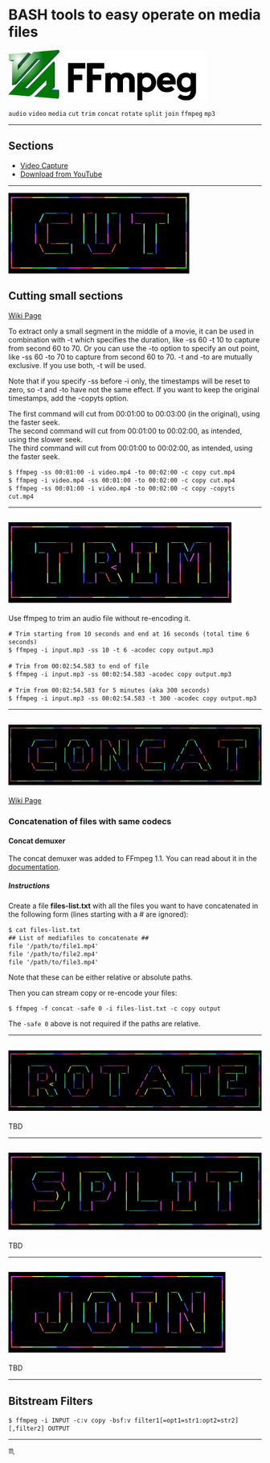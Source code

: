 # **BASH tools** to easy operate on media files #

![FFmpeg Logo Image](assets/img/ffmpeg-logo.png)

`audio` `video` `media` `cut` `trim` `concat` `rotate` `split` `join` `ffmpeg` `mp3`

---

## Sections ##

- [Video Capture](./VIDEO-CAPTURE.md)
- [Download from YouTube](./YOUTUBE.md)

---

![Cut banner](assets/banner/cut.svg)

## Cutting small sections ##

[Wiki Page]("https://trac.ffmpeg.org/wiki/Seeking#Cuttingsmallsections")

To extract only a small segment in the middle of a movie, it can be used in combination
with -t which specifies the duration, like -ss 60 -t 10 to capture from second 60 to 70. Or you can use the -to option to specify an out point, like -ss 60 -to 70 to capture from second 60 to 70. -t and -to are mutually exclusive. If you use both, -t will be used.

Note that if you specify -ss before -i only, the timestamps will be reset to zero, so -t and -to have not the same effect.
If you want to keep the original timestamps, add the -copyts option.

The first command will cut from 00:01:00 to 00:03:00 (in the original), using the faster seek. <br />
The second command will cut from 00:01:00 to 00:02:00, as intended, using the slower seek. <br />
The third command will cut from 00:01:00 to 00:02:00, as intended, using the faster seek.

```shell
$ ffmpeg -ss 00:01:00 -i video.mp4 -to 00:02:00 -c copy cut.mp4
$ ffmpeg -i video.mp4 -ss 00:01:00 -to 00:02:00 -c copy cut.mp4
$ ffmpeg -ss 00:01:00 -i video.mp4 -to 00:02:00 -c copy -copyts cut.mp4
```

---

## ![Trim banner](assets/banner/trim.svg) ##

Use ffmpeg to trim an audio file without re-encoding it.

```shell
# Trim starting from 10 seconds and end at 16 seconds (total time 6 seconds)
$ ffmpeg -i input.mp3 -ss 10 -t 6 -acodec copy output.mp3

# Trim from 00:02:54.583 to end of file
$ ffmpeg -i input.mp3 -ss 00:02:54.583 -acodec copy output.mp3

# Trim from 00:02:54.583 for 5 minutes (aka 300 seconds)
$ ffmpeg -i input.mp3 -ss 00:02:54.583 -t 300 -acodec copy output.mp3
```

---

## ![Concatenate banner](assets/banner/concat.svg) ##

[Wiki Page](https://trac.ffmpeg.org/wiki/Concatenate)

### Concatenation of files with same codecs ###

#### Concat demuxer ####
The concat demuxer was added to FFmpeg 1.1. You can read about it in the [documentation](https://ffmpeg.org/ffmpeg-formats.html#concat).

##### Instructions #####
Create a file **files-list.txt** with all the files you want to have concatenated in the following form (lines starting with a # are ignored):

```shell
$ cat files-list.txt
## List of mediafiles to concatenate ##
file '/path/to/file1.mp4'
file '/path/to/file2.mp4'
file '/path/to/file3.mp4'
```
Note that these can be either relative or absolute paths.

Then you can stream copy or re-encode your files:
```shell
$ ffmpeg -f concat -safe 0 -i files-list.txt -c copy output
```
The `-safe 0` above is not required if the paths are relative.


---

## ![Rotate banner](assets/banner/rotate.svg) ##

TBD

---

## ![Split banner](assets/banner/split.svg) ##

TBD

---

## ![Join banner](assets/banner/join.svg) ##

TBD

---

## Bitstream Filters ##

```shell
$ ffmpeg -i INPUT -c:v copy -bsf:v filter1[=opt1=str1:opt2=str2][,filter2] OUTPUT
```

---

:scorpius:
